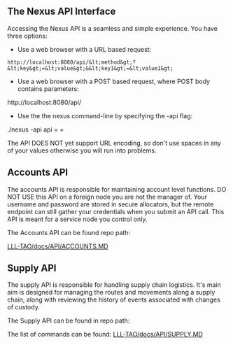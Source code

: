 The Nexus API Interface
-----------------------   

Accessing the Nexus API is a seamless and simple experience. You have three options:

* Use a web browser with a URL based request:

```
http://localhost:8080/api/&lt;method&gt;?&lt;key&gt;=&lt;value&gt;&&lt;key1&gt;=&lt;value1&gt;
```

* Use a web browser with a POST based request, where POST body contains
parameters:

http://localhost:8080/api/<method>

* Use the the nexus command-line by specifying the -api flag:

./nexus -api api <method> <key>=<value> <key1>=<value1>

The API DOES NOT yet support URL encoding, so don't use spaces in any of your
values otherwise you will run into problems.


## Accounts API

The accounts API is responsible for maintaining account level
functions. DO NOT USE this API on a foreign node you are not the
manager of. Your username and password are stored in secure
allocators, but the remote endpoint can still gather your credentials
when you submit an API call. This API is meant for a service node you
control only.

The Accounts API can be found repo path:

[LLL-TAO/docs/API/ACCOUNTS.MD](API/ACCOUNTS.MD)


## Supply API

The supply API is responsible for handling supply chain
logistics. It's main aim is designed for managing the routes and
movements along a supply chain, along with reviewing the history of
events associated with changes of custody.

The Supply API can be found in repo path:

The list of commands can be found:
[LLL-TAO/docs/API/SUPPLY.MD](API/SUPPLY.MD)
